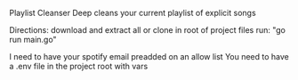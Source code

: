 Playlist Cleanser
Deep cleans your current playlist of explicit songs 

Directions: 
download and extract all or clone
in root of project files run: "go run main.go"

I need to have your spotify email preadded on an allow list
You need to have a .env file in the project root with vars
